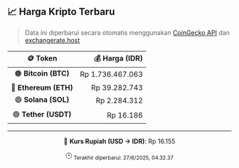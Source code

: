 

<!-- HARGA_KRIPTO -->
## 📈 Harga Kripto Terbaru

> Data ini diperbarui secara otomatis menggunakan [CoinGecko API](https://www.coingecko.com/) dan [exchangerate.host](https://exchangerate.host/)

<div align="center">

| 🪙 Token | 💰 Harga (IDR) |
|:------:|---------------:|
| 🟠 **Bitcoin (BTC)**   | Rp 1.736.467.063 |
| 🔵 **Ethereum (ETH)**  | Rp 39.282.743 |
| 🟣 **Solana (SOL)**    | Rp 2.284.312 |
| 🟢 **Tether (USDT)**   | Rp 16.186 |

---

💱 **Kurs Rupiah (USD → IDR)**: Rp 16.155

🕒 <sub>Terakhir diperbarui: 27/6/2025, 04.32.37</sub>

</div>
<!-- /HARGA_KRIPTO -->